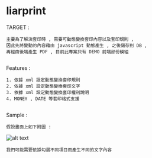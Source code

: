 liarprint
=========

TARGET : 
```
主要為了解決套印時 , 需要可動態變換套印內容以及套印規則 , 
因此先將變動的內容藉由 javascript 動態產生 , 之後儲存到 DB , 
再經由後端產生 PDF , 目前此專案只有 DEMO 前端部份模組
   
```

Features : 
```
1. 依據 xml 設定動態變換套印規則
2. 依據 xml 設定動態變換套印文字
3. 依據 xml 設定動態變換套印權利說明
4. MONEY , DATE 等套印格式支援
   
```

Sample : 
```
假設畫面上如下附圖 : 
```
![alt text](https://dl.dropboxusercontent.com/u/23971112/github/2014-11-18_224016.jpg  "Title")

```
我們可能需要依據勾選不同項目而產生不同的文字內容


```


